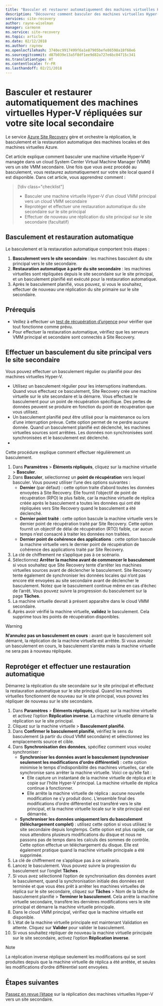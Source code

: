 ```yaml
---
title: "Basculer et restaurer automatiquement des machines virtuelles Hyper-V répliquées sur un centre de données secondaire avec Site Recovery | Microsoft Docs"
description: "Découvrez comment basculer des machines virtuelles Hyper-V vers votre site local secondaire et restaurer sur le site principal avec Azure Site Recovery"
services: site-recovery
author: rayne-wiselman
manager: carmonm
ms.service: site-recovery
ms.topic: article
ms.date: 02/12/2018
ms.author: raynew
ms.openlocfilehash: 3740ec9917499f6a1e87905befe86598a18f68e6
ms.sourcegitcommit: d87b039e13a5f8df1ee9d82a727e6bc04715c341
ms.translationtype: HT
ms.contentlocale: fr-FR
ms.lasthandoff: 02/21/2018
---
```

# <a name="fail-over-and-fail-back-hyper-v-vms-replicated-to-your-secondary-on-premises-site"></a>Basculer et restaurer automatiquement des machines virtuelles Hyper-V répliquées sur votre site local secondaire

Le service [Azure Site Recovery](site-recovery-overview.md) gère et orchestre la réplication, le basculement et la restauration automatique des machines locales et des machines virtuelles Azure.

Cet article explique comment basculer une machine virtuelle Hyper-V managée dans un cloud System Center Virtual Machine Manager (VMM) vers un site VMM secondaire. Une fois que vous avez procédé au basculement, vous restaurez automatiquement sur votre site local quand il est disponible. Dans cet article, vous apprendrez comment :

> [!div class="checklist"]
> * Basculer une machine virtuelle Hyper-V d’un cloud VMM principal vers un cloud VMM secondaire
> * Reprotéger et effectuer une restauration automatique du site secondaire sur le site principal
> * Effectuer de nouveau une réplication du site principal sur le site secondaire (facultatif)

## <a name="failover-and-failback"></a>Basculement et restauration automatique

Le basculement et la restauration automatique comportent trois étapes :

1. **Basculement vers le site secondaire** : les machines basculent du site principal vers le site secondaire.
2. **Restauration automatique à partir du site secondaire** : les machines virtuelles sont répliquées depuis le site secondaire sur le site principal, et un basculement planifié est exécuté pour la restauration automatique.
3. Après le basculement planifié, vous pouvez, si vous le souhaitez, effectuer de nouveau une réplication du site primaire sur le site secondaire.


## <a name="prerequisites"></a>Prérequis

- Veillez à effectuer un [test de récupération d’urgence](hyper-v-vmm-test-failover.md) pour vérifier que tout fonctionne comme prévu.
- Pour effectuer la restauration automatique, vérifiez que les serveurs VMM principal et secondaire sont connectés à Site Recovery.



## <a name="run-a-failover-from-primary-to-secondary"></a>Effectuer un basculement du site principal vers le site secondaire

Vous pouvez effectuer un basculement régulier ou planifié pour des machines virtuelles Hyper-V.

- Utilisez un basculement régulier pour les interruptions inattendues. Quand vous effectuez ce basculement, Site Recovery crée une machine virtuelle sur le site secondaire et la démarre. Vous effectuez le basculement pour un point de récupération spécifique. Des pertes de données peuvent se produire en fonction du point de récupération que vous utilisez.
- Un basculement planifié peut être utilisé pour la maintenance ou lors d’une interruption prévue. Cette option permet de ne perdre aucune donnée. Quand un basculement planifié est déclenché, les machines virtuelles sources sont arrêtées. Les données non synchronisées sont synchronisées et le basculement est déclenché. 
- 
Cette procédure explique comment effectuer régulièrement un basculement.


1. Dans **Paramètres** > **Éléments répliqués**, cliquez sur la machine virtuelle > **Basculer**.
2. Dans **Basculer**, sélectionnez un **point de récupération** vers lequel basculer. Vous pouvez utiliser l’une des options suivantes :
    - **Dernier** (par défaut) : cette option traite d’abord toutes les données envoyées à Site Recovery. Elle fournit l’objectif de point de récupération (RPO) le plus faible, car la machine virtuelle de réplica créée après le basculement a toutes les données qui ont été répliquées vers Site Recovery quand le basculement a été déclenché.
    - **Dernier point traité** : cette option bascule la machine virtuelle vers le dernier point de récupération traité par Site Recovery. Cette option fournit un objectif de délai de récupération (RTO) faible, car aucun temps n’est consacré à traiter les données non traitées.
    - **Dernier point de cohérence des applications** : cette option bascule la machine virtuelle vers le dernier point de récupération de cohérence des applications traité par Site Recovery. 
3. La clé de chiffrement ne s’applique pas à ce scénario.
4. Sélectionnez **Arrêter la machine avant de commencer le basculement** si vous souhaitez que Site Recovery tente d’arrêter les machines virtuelles sources avant de déclencher le basculement. Site Recovery tente également de synchroniser les données locales qui n’ont pas encore été envoyées au site secondaire avant de déclencher le basculement. Notez que le basculement continue même en cas d’échec de l’arrêt. Vous pouvez suivre la progression du basculement sur la page **Tâches**.
5. La machine virtuelle devrait à présent apparaître dans le cloud VMM secondaire.
6. Après avoir vérifié la machine virtuelle, **validez** le basculement. Cela supprime tous les points de récupération disponibles.

> [!WARNING]
> **N’annulez pas un basculement en cours** : avant que le basculement soit démarré, la réplication de la machine virtuelle est arrêtée. Si vous annulez un basculement en cours, le basculement s’arrête mais la machine virtuelle ne sera pas à nouveau répliquée.  


## <a name="reprotect-and-fail-back"></a>Reprotéger et effectuer une restauration automatique

Démarrez la réplication du site secondaire sur le site principal et effectuez la restauration automatique sur le site principal. Quand les machines virtuelles fonctionnent de nouveau sur le site principal, vous pouvez les répliquer de nouveau sur le site secondaire.  

1. Dans **Paramètres** > **Éléments répliqués**, cliquez sur la machine virtuelle et activez l’option **Réplication inverse**. La machine virtuelle démarre la réplication sur le site principal.
2. Cliquez sur la machine virtuelle > **Basculement planifié**.
3. Dans **Confirmer le basculement planifié**, vérifiez le sens du basculement (à partir du cloud VMM secondaire) et sélectionnez les emplacements source et cible. 
4. Dans **Synchronisation des données**, spécifiez comment vous voulez synchroniser :
    - **Synchroniser les données avant le basculement (synchroniser seulement les modifications d’ordre différentiel)** : cette option minimise le temps d’indisponibilité des machines virtuelles, car elle synchronise sans arrêter la machine virtuelle. Voici ce qu’elle fait :
        - Elle capture un instantané de la machine virtuelle de réplica et le copie sur l’hôte Hyper-V principal. La machine virtuelle de réplica continue à fonctionner.
        - Elle arrête la machine virtuelle de réplica : aucune nouvelle modification ne s’y produit donc. L’ensemble final des modifications d’ordre différentiel est transféré vers le site principal, et la machine virtuelle locale sur le site principal est démarrée.
    - **Synchroniser les données uniquement lors du basculement (téléchargement complet)** : utilisez cette option si vous utilisez le site secondaire depuis longtemps. Cette option est plus rapide, car nous attendons plusieurs modifications du disque et nous ne passons pas de temps dans les calculs des sommes de contrôle. Cette option effectue un téléchargement du disque. Elle est également pratique quand la machine virtuelle principale a été supprimée.
5. La clé de chiffrement ne s’applique pas à ce scénario.
6. Lancez le basculement. Vous pouvez suivre la progression du basculement sur l’onglet **Tâches** .
7. Si vous avez sélectionné l’option de synchronisation des données avant le basculement, quand la synchronisation initiale des données est terminée et que vous êtes prêt à arrêter les machines virtuelles de réplica sur le site secondaire, cliquez sur **Tâches** > Nom de la tâche de basculement planifié > **Terminer le basculement**. Cela arrête la machine virtuelle secondaire, transfère les dernières modifications vers le site principal et démarre la machine virtuelle principale.
8. Dans le cloud VMM principal, vérifiez que la machine virtuelle est disponible.
9. L’état de la machine virtuelle principale est maintenant Validation en attente. Cliquez sur **Valider** pour valider le basculement.
10. Si vous souhaitez répliquer de nouveau la machine virtuelle principale sur le site secondaire, activez l’option **Réplication inverse**.


> [!NOTE]
> La réplication inverse réplique seulement les modifications qui se sont produites depuis que la machine virtuelle de réplica a été arrêtée, et seules les modifications d’ordre différentiel sont envoyées.

## <a name="next-steps"></a>Étapes suivantes
[Passez en revue l’étape](hyper-v-vmm-disaster-recovery.md) sur la réplication des machines virtuelles Hyper-V vers un site secondaire.
